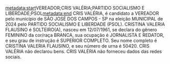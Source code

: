 <metadata:start>VEREADOR;CRIS VALÉRIA;PARTIDO SOCIALISMO E LIBERDADE;PSOL<metadata:end>
CRIS VALÉRIA, é candidato a VEREADOR pelo município de SÃO JOSÉ DOS CAMPOS - SP na eleição MUNICIPAL de 2024 pelo PARTIDO SOCIALISMO E LIBERDADE (PSOL). CRISTINA VALERIA FLAUSINO é SOLTEIRO(A), nasceu em 12/07/1961, se declara do gênero FEMININO da cor/raça BRANCA, sua ocupação é JORNALISTA E REDATOR, e seu grau de instrução é SUPERIOR COMPLETO. Seu nome completo é CRISTINA VALERIA FLAUSINO, e seu número de urna é 50420.
CRIS VALÉRIA não declarou bens.
CRIS VALÉRIA não forneceu dados das redes sociais.